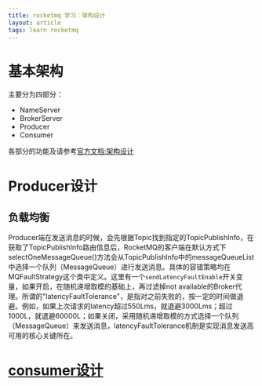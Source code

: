 ```yaml
---
title: rocketmq 学习：架构设计
layout: article
tags: learn rocketmq
---
```




# 基本架构
主要分为四部分：
- NameServer
- BrokerServer
- Producer
- Consumer

各部分的功能及请参考[官方文档:架构设计](https://github.com/apache/rocketmq/tree/master/docs/cn/architecture.md)


# Producer设计
## 负载均衡
Producer端在发送消息的时候，会先根据Topic找到指定的TopicPublishInfo，在获取了TopicPublishInfo路由信息后，RocketMQ的客户端在默认方式下selectOneMessageQueue()方法会从TopicPublishInfo中的messageQueueList中选择一个队列（MessageQueue）进行发送消息。具体的容错策略均在MQFaultStrategy这个类中定义。这里有一个`sendLatencyFaultEnable`开关变量，如果开启，在随机递增取模的基础上，再过滤掉not available的Broker代理。所谓的"latencyFaultTolerance"，是指对之前失败的，按一定的时间做退避。例如，如果上次请求的latency超过550Lms，就退避3000Lms；超过1000L，就退避60000L；如果关闭，采用随机递增取模的方式选择一个队列（MessageQueue）来发送消息，latencyFaultTolerance机制是实现消息发送高可用的核心关键所在。

# [consumer设计](/2020/11/10/rocketmq-consumer的负载均衡.html)


